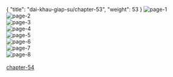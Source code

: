 { "title": "dai-khau-giap-su/chapter-53", "weight": 53 }
<img src="dai-khau-giap-su_0053_01-0042c376fcd53014aa15cd8096426771.webp" alt="page-1" origin="http://1.bp.blogspot.com/-EL_-OfNjHfA/WrJn7E30V2I/AAAAAAAAyJY/XeY5POEXuboXCmVG_d4_MhZiBOnn3asdwCLcBGAs/s1600/0001.jpg?imgmax=0"><br/>
<img src="dai-khau-giap-su_0053_02-b3f20227cd11424e5a690a89417cbe6e.webp" alt="page-2" origin="http://1.bp.blogspot.com/-va1ggXhhFS8/WrJn60znytI/AAAAAAAAyJc/uhrug8hYCxgD1WBj7WJpeAhK9EUY28aXwCLcBGAs/s1600/0002.jpg?imgmax=0"><br/>
<img src="dai-khau-giap-su_0053_03-3674eb563d703c9724a8332f34cdb96e.webp" alt="page-3" origin="http://1.bp.blogspot.com/-KUTcVaVi0Xo/WrJn8GVXfjI/AAAAAAAAyJg/bqFQxwL70E0-L4bO_fJk3Ch8cfNJfwdfQCLcBGAs/s1600/0003.jpg?imgmax=0"><br/>
<img src="dai-khau-giap-su_0053_04-aab4e955747b0d4616cdb480c4da69de.webp" alt="page-4" origin="http://1.bp.blogspot.com/-HOvDRbF4OKI/WrJn8cNMmBI/AAAAAAAAyJk/eXtvZ1ZFLQImP0ZWM1z0aC7Wss0P2plIACLcBGAs/s1600/0004.jpg?imgmax=0"><br/>
<img src="dai-khau-giap-su_0053_05-10ff5f14a0dd8e7bd4accd254fc5b18f.webp" alt="page-5" origin="http://1.bp.blogspot.com/-nMHMhnbAeYU/WrJn8pb8QzI/AAAAAAAAyJo/Y2iNeKLYvkU91kS2Wv74EepmD8YSne5VQCLcBGAs/s1600/0005.jpg?imgmax=0"><br/>
<img src="dai-khau-giap-su_0053_06-fedb63415a4a3264135edcc958703452.webp" alt="page-6" origin="http://1.bp.blogspot.com/-UX4Y7xxT3cI/WrJn9F5tWTI/AAAAAAAAyJs/vzhoYIs8H1YbqZKlc_rrWBLcYgUb8SyWQCLcBGAs/s1600/0006.jpg?imgmax=0"><br/>
<img src="dai-khau-giap-su_0053_07-3bf49c8b1b9c61b3a0e1ebf6deee5ded.webp" alt="page-7" origin="http://1.bp.blogspot.com/-vKdlaOC_up8/WrJn9TzeHDI/AAAAAAAAyJ0/o-vo13JNw4opTDrEizc_6K5MosC2gdhZQCLcBGAs/s1600/0007.jpg?imgmax=0"><br/>
<img src="dai-khau-giap-su_0053_08-96008e7ab2b61602e770829b5efdadd7.webp" alt="page-8" origin="http://1.bp.blogspot.com/-ek_ebkKJLBg/WrJn9RTDPaI/AAAAAAAAyJw/UyRbcdzxgV8bqWCIrXLbKr4u85eaGfoJgCLcBGAs/s1600/0008.jpg?imgmax=0"><br/>
<br/><a class="nextchap" href="/dai-khau-giap-su/chapter-54">chapter-54</a>
